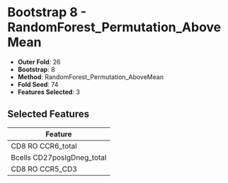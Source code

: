 # Bootstrap 8 - RandomForest_Permutation_AboveMean

- **Outer Fold**: 26
- **Bootstrap**: 8
- **Method**: RandomForest_Permutation_AboveMean
- **Fold Seed**: 74
- **Features Selected**: 3

## Selected Features

| Feature |
|---------|
| CD8 RO CCR6_total |
| Bcells CD27posIgDneg_total |
| CD8 RO CCR5_CD3 |
